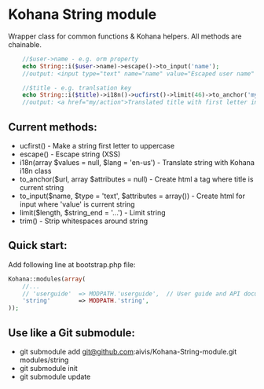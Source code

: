 Kohana String module
====================

Wrapper class for common functions & Kohana helpers.
All methods are chainable.

```php
    //$user->name - e.g. orm property
    echo String::i($user->name)->escape()->to_input('name');
    //output: <input type="text" name="name" value="Escaped user name" />

    //$title - e.g. tranlsation key
    echo String::i($title)->i18n()->ucfirst()->limit(46)->to_anchor('my/action');
    //output: <a href="my/action">Translated title with first letter in upperca...</a>
```

Current methods:
----------------

* ucfirst() - Make a string first letter to uppercase
* escape()  - Escape string (XSS)
* i18n(array $values = null, $lang = 'en-us')   - Translate string with Kohana i18n class
* to_anchor($url, array $attributes = null)     - Create html a tag where title is current string
* to_input($name, $type = 'text', $attributes = array()) - Create html for input where 'value' is current string
* limit($length, $string_end = '...') - Limit string
* trim() - Strip whitespaces around string

Quick start:
------------
Add following line at bootstrap.php file:
```php
Kohana::modules(array(
    //...
	// 'userguide'  => MODPATH.'userguide',  // User guide and API documentation
	'string'		=> MODPATH.'string',
));
```


Use like a Git submodule:
-------------------------
* git submodule add git@github.com:aivis/Kohana-String-module.git modules/string
* git submodule init
* git submodule update

